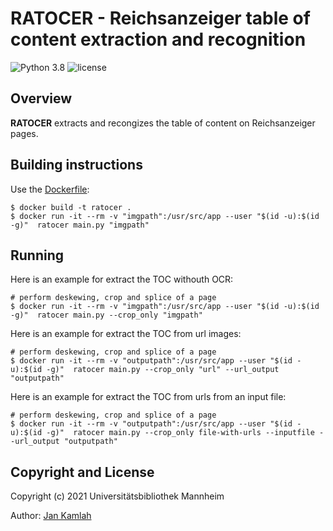 RATOCER - Reichsanzeiger table of content extraction and recognition  
========================  
![Python 3.8](https://img.shields.io/badge/python-3.8-yellow.svg)
![license](https://img.shields.io/badge/license-Apache%20License%202.0-blue.svg)


Overview
--------

**RATOCER** extracts and recongizes the table of content on Reichsanzeiger pages.

Building instructions
---------------------
Use the [Dockerfile](Dockerfile):

    $ docker build -t ratocer .
    $ docker run -it --rm -v "imgpath":/usr/src/app --user "$(id -u):$(id -g)"  ratocer main.py "imgpath"


Running
-------
Here is an example for extract the TOC withouth OCR:

    # perform deskewing, crop and splice of a page
    $ docker run -it --rm -v "imgpath":/usr/src/app --user "$(id -u):$(id -g)"  ratocer main.py --crop_only "imgpath"

Here is an example for extract the TOC from url images: 

    # perform deskewing, crop and splice of a page
    $ docker run -it --rm -v "outputpath":/usr/src/app --user "$(id -u):$(id -g)"  ratocer main.py --crop_only "url" --url_output "outputpath"

Here is an example for extract the TOC from urls from an input file: 

    # perform deskewing, crop and splice of a page
    $ docker run -it --rm -v "outputpath":/usr/src/app --user "$(id -u):$(id -g)"  ratocer main.py --crop_only file-with-urls --inputfile --url_output "outputpath"


Copyright and License
----

Copyright (c) 2021 Universitätsbibliothek Mannheim

Author: [Jan Kamlah](https://github.com/jkamlah)
